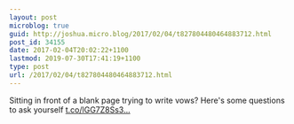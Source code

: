```yaml
---
layout: post
microblog: true
guid: http://joshua.micro.blog/2017/02/04/t827804480464883712.html
post_id: 34155
date: 2017-02-04T20:02:22+1100
lastmod: 2019-07-30T17:41:19+1100
type: post
url: /2017/02/04/t827804480464883712.html
---
```

Sitting in front of a blank page trying to write vows? Here's some questions to ask yourself [t.co/lGG7Z8Ss3...](https://t.co/lGG7Z8Ss3Z)
